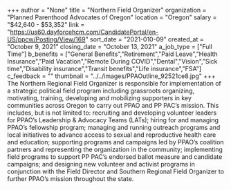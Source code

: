 +++
author = "None"
title = "Northern Field Organizer"
organization = "Planned Parenthood Advocates of Oregon"
location = "Oregon"
salary = "$42,640 - $53,352"
link = "https://us60.dayforcehcm.com/CandidatePortal/en-US/ppcw/Posting/View/169"
sort_date = "2021-010-09"
created_at = "October 9, 2021"
closing_date = "October 13, 2021"
a_job_type = ["Full Time"]
b_benefits = ["General Benefits","Retirement","Paid Leave","Health Insurance","Paid Vacation","Remote During COVID","Dental","Vision","Sick time","Disability insurance","Transit benefits","Life insurance","FSA"]
c_feedback = ""
thumbnail = "../../images/PPAOutline_92521ce8.jpg"
+++
The Northern Regional Field Organizer is responsible for implementation of a strategic political field program including grassroots organizing, motivating, training, developing and mobilizing supporters in key communities across Oregon to carry out PPAO and PP PAC’s mission. This includes, but is not limited to: recruiting and developing volunteer leaders for PPAO’s Leadership & Advocacy Teams (LATs); hiring for and managing PPAO’s fellowship program; managing and running outreach programs and local initiatives to advance access to sexual and reproductive health care and education; supporting programs and campaigns led by PPAO’s coalition partners and representing the organization in the community; implementing field programs to support PP PAC’s endorsed ballot measure and candidate campaigns; and designing new volunteer and activist programs in conjunction with the Field Director and Southern Regional Field Organizer to further PPAO’s mission throughout the state.